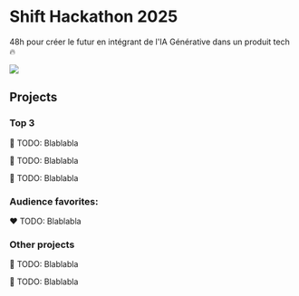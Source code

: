 
# Shift Hackathon 2025

48h pour créer le futur en intégrant de l'IA Générative dans un produit tech 🔥

![](./assets/header.jpeg)

## Projects

### Top 3

🥇 TODO:
Blablabla

🥈 TODO:
Blablabla

🥉 TODO:
Blablabla

### Audience favorites:

❤️  TODO:
Blablabla

### Other projects

🧨 TODO:
Blablabla

🧨 TODO:
Blablabla
